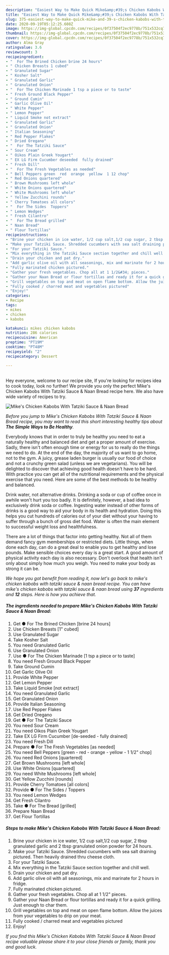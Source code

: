 ```yaml
---
description: "Easiest Way to Make Quick Mike&amp;#39;s Chicken Kabobs With Tatziki Sauce &amp;amp; Naan Bread"
title: "Easiest Way to Make Quick Mike&amp;#39;s Chicken Kabobs With Tatziki Sauce &amp;amp; Naan Bread"
slug: 375-easiest-way-to-make-quick-mike-and-39-s-chicken-kabobs-with-tatziki-sauce-and-amp-naan-bread
date: 2020-09-19T05:12:25.608Z
image: https://img-global.cpcdn.com/recipes/0f37504f2ec9778b/751x532cq70/mikes-chicken-kabobs-with-tatziki-sauce-naan-bread-recipe-main-photo.jpg
thumbnail: https://img-global.cpcdn.com/recipes/0f37504f2ec9778b/751x532cq70/mikes-chicken-kabobs-with-tatziki-sauce-naan-bread-recipe-main-photo.jpg
cover: https://img-global.cpcdn.com/recipes/0f37504f2ec9778b/751x532cq70/mikes-chicken-kabobs-with-tatziki-sauce-naan-bread-recipe-main-photo.jpg
author: Alma Gray
ratingvalue: 3.6
reviewcount: 3
recipeingredient:
- "  For The Brined Chicken brine 24 hours"
- " Chicken Breasts 1 cubed"
- " Granulated Sugar"
- " Kosher Salt"
- " Granulated Garlic"
- " Granulated Onion"
- "  For The Chicken Marinade 1 tsp a piece or to taste"
- " Fresh Ground Black Pepper"
- " Ground Cumin"
- " Garlic Olive Oil"
- " White Pepper"
- " Lemon Pepper"
- " Liquid Smoke not extract"
- " Granulated Garlic"
- " Granulated Onion"
- " Italian Seasoning"
- " Red Pepper Flakes"
- " Dried Oregano"
- "  For The Tatziki Sauce"
- " Sour Cream"
- " Oikos Plain Greek Yougart"
- " EX LG Firm Cucumber deseeded  fully drained"
- " Fresh Dill"
- "  For The Fresh Vegetables as needed"
- " Bell Peppers green  red  orange  yellow  1 12 chop"
- " Red Onions quartered"
- " Brown Mushrooms left whole"
- " White Onions quartered"
- " White Mushrooms left whole"
- " Yellow Zucchini rounds"
- " Cherry Tomatoes all colors"
- "  For The Sides  Toppers"
- " Lemon Wedges"
- " Fresh Cilantro"
- "  For The Bread grilled"
- " Naan Bread"
- " Flour Tortillas"
recipeinstructions:
- "Brine your chicken in ice water, 1/2 cup salt,1/2 cup sugar, 2 tbsp granulated garlic and 2 tbsp granulated onion powder for 24 hours."
- "Make your Tatziki Sauce. Shredded cucumbers with sea salt draining pictured. Then heavily drained thru cheese cloth."
- "For your Tatziki Sauce."
- "Mix everything in the Tatziki Sauce section together and chill well."
- "Drain your chicken and pat dry."
- "Add garlic olive oil with all seasonings, mix and marinate for 2 hours in fridge."
- "Fully marinated chicken pictured."
- "Gather your fresh vegetables. Chop all at 1 1/2&#34; pieces."
- "Gather your Naan Bread or flour tortillas and ready it for a quick grilling. Just enough to char them."
- "Grill vegetables on top and meat on open flame bottom. Allow the juices from your vegetables to drip on your meat."
- "Fully cooked / charred meat and vegetables pictured"
- "Enjoy!"
categories:
- Recipe
tags:
- mikes
- chicken
- kabobs

katakunci: mikes chicken kabobs 
nutrition: 286 calories
recipecuisine: American
preptime: "PT19M"
cooktime: "PT48M"
recipeyield: "2"
recipecategory: Dessert

---
```

<br>
Hey everyone, welcome to our recipe site, If you're looking for recipes idea to cook today, look no further! We provide you only the perfect Mike&#39;s Chicken Kabobs With Tatziki Sauce &amp; Naan Bread recipe here. We also have wide variety of recipes to try.
<br>


![Mike&#39;s Chicken Kabobs With Tatziki Sauce &amp; Naan Bread](https://img-global.cpcdn.com/recipes/0f37504f2ec9778b/751x532cq70/mikes-chicken-kabobs-with-tatziki-sauce-naan-bread-recipe-main-photo.jpg)

<i>Before you jump to Mike&#39;s Chicken Kabobs With Tatziki Sauce &amp; Naan Bread recipe, you may want to read this short interesting healthy tips about <strong>The Simple Ways to Be Healthy</strong>.</i>

Everybody knows that in order to truly be healthy you need to eat a naturally healthy and balanced diet and get a proper amount of exercise. Sadly, there isn't often enough time or energy for us to really do the things we need to do. At the end of the day, the majority of us want to go home, not to the gym. A juicy, grease laden burger is usually our food of choice and not a crunchy green salad (unless we are vegetarians). You will be delighted to discover that achieving good health doesn't have to be hard. With practice you can get all of the nutritional requirements and the physical exercise that you need. Here are some of the best methods to be healthy and balanced.

Drink water, not alternative drinks. Drinking a soda or cup of coffee once in awhile won't hurt you too badly. It is definitely, however, a bad idea to exclusively drink soda or coffee. Ingesting water instead of other forms of drinks is a good way to aid your body in its health and hydration. Doing this helps you cut hundreds of calories out of your diet without your having to suffer through a bunch of gross diet food. Water is often the main element to successful weight loss and healthfulness.

There are a lot of things that factor into getting healthy. Not all of them demand fancy gym memberships or restricted diets. Little things, when done each day, can do a great deal to enable you to get healthy and lose pounds. Make sensible choices every day is a great start. A good amount of physical activity each day is also necessary. Don't overlook that health isn't only about simply how much you weigh. You need to make your body as strong it can be. 


<i>We hope you got benefit from reading it, now let's go back to mike&#39;s chicken kabobs with tatziki sauce &amp; naan bread recipe. You can have mike&#39;s chicken kabobs with tatziki sauce &amp; naan bread using <strong>37</strong> ingredients and <strong>12</strong> steps. Here is how you achieve that.
</i>

##### The ingredients needed to prepare Mike&#39;s Chicken Kabobs With Tatziki Sauce &amp; Naan Bread:

1. Get  ● For The Brined Chicken [brine 24 hours]
1. Use  Chicken Breasts [1&#34; cubed]
1. Use  Granulated Sugar
1. Take  Kosher Salt
1. You need  Granulated Garlic
1. Use  Granulated Onion
1. Use  ● For The Chicken Marinade [1 tsp a piece or to taste]
1. You need  Fresh Ground Black Pepper
1. Take  Ground Cumin
1. Get  Garlic Olive Oil
1. Provide  White Pepper
1. Get  Lemon Pepper
1. Take  Liquid Smoke [not extract]
1. You need  Granulated Garlic
1. Get  Granulated Onion
1. Provide  Italian Seasoning
1. Use  Red Pepper Flakes
1. Get  Dried Oregano
1. Get  ● For The Tatziki Sauce
1. You need  Sour Cream
1. You need  Oikos Plain Greek Yougart
1. Take  EX LG Firm Cucumber [de-seeded - fully drained]
1. You need  Fresh Dill
1. Prepare  ● For The Fresh Vegetables [as needed]
1. You need  Bell Peppers [green - red - orange - yellow - 1 1/2&#34; chop]
1. You need  Red Onions [quartered]
1. Get  Brown Mushrooms [left whole]
1. Use  White Onions [quartered]
1. You need  White Mushrooms [left whole]
1. Get  Yellow Zucchini [rounds]
1. Provide  Cherry Tomatoes [all colors]
1. Provide  ● For The Sides / Toppers
1. You need  Lemon Wedges
1. Get  Fresh Cilantro
1. Take  ● For The Bread [grilled]
1. Prepare  Naan Bread
1. Get  Flour Tortillas


##### Steps to make Mike&#39;s Chicken Kabobs With Tatziki Sauce &amp; Naan Bread:

1. Brine your chicken in ice water, 1/2 cup salt,1/2 cup sugar, 2 tbsp granulated garlic and 2 tbsp granulated onion powder for 24 hours.
1. Make your Tatziki Sauce. Shredded cucumbers with sea salt draining pictured. Then heavily drained thru cheese cloth.
1. For your Tatziki Sauce.
1. Mix everything in the Tatziki Sauce section together and chill well.
1. Drain your chicken and pat dry.
1. Add garlic olive oil with all seasonings, mix and marinate for 2 hours in fridge.
1. Fully marinated chicken pictured.
1. Gather your fresh vegetables. Chop all at 1 1/2&#34; pieces.
1. Gather your Naan Bread or flour tortillas and ready it for a quick grilling. Just enough to char them.
1. Grill vegetables on top and meat on open flame bottom. Allow the juices from your vegetables to drip on your meat.
1. Fully cooked / charred meat and vegetables pictured
1. Enjoy!


<i>If you find this Mike&#39;s Chicken Kabobs With Tatziki Sauce &amp; Naan Bread recipe valuable please share it to your close friends or family, thank you and good luck.</i>

